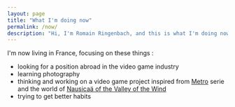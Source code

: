 ```yaml
---
layout: page
title: "What I'm doing now"
permalink: /now/
description: "Hi, I'm Romain Ringenbach, and this is what I'm doing now"
---
```


I'm now living in France, focusing on these things :

- looking for a position abroad in the video game industry
- learning photography
- thinking and working on a video game project inspired from [Metro](https://en.wikipedia.org/wiki/Metro_2033_(video_game)) serie and the world of [Nausicaä of the Valley of the Wind](https://en.wikipedia.org/wiki/Nausica%C3%A4_of_the_Valley_of_the_Wind_(film))
- trying to get better habits
